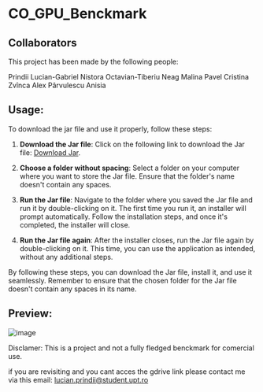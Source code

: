 # CO_GPU_Benckmark
## Collaborators

This project has been made by the following people:

Prindii Lucian-Gabriel
Nistora Octavian-Tiberiu
Neag Malina 
Pavel Cristina
Zvînca Alex 
Pârvulescu Anisia 

## Usage: 

To download the jar file and use it properly, follow these steps:

1. **Download the Jar file**: Click on the following link to download the Jar file: [Download Jar](https://drive.google.com/file/d/1iejv-YNtmHSGyXkLmU-7wtABfat8Ci4C/view).

2. **Choose a folder without spacing**: Select a folder on your computer where you want to store the Jar file. Ensure that the folder's name doesn't contain any spaces.

3. **Run the Jar file**: Navigate to the folder where you saved the Jar file and run it by double-clicking on it. The first time you run it, an installer will prompt automatically. Follow the installation steps, and once it's completed, the installer will close.

4. **Run the Jar file again**: After the installer closes, run the Jar file again by double-clicking on it. This time, you can use the application as intended, without any additional steps.

By following these steps, you can download the Jar file, install it, and use it seamlessly. Remember to ensure that the chosen folder for the Jar file doesn't contain any spaces in its name.

## Preview:

![image](https://drive.google.com/uc?export=view&id=1PgiCmZvqkoLVpBAcHkB16q94SaWyj8Hg&raw=true)


Disclamer: This is a project and not a fully fledged benckmark for comercial use.

if you are revisiting and you cant acces the gdrive link please contact me via this email: lucian.prindii@student.upt.ro
